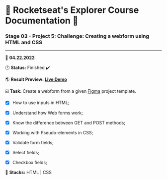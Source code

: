 # 🚀 Rocketseat's Explorer Course Documentation 📁
 
### Stage 03 - Project 5: Challenge: Creating a webform using HTML and CSS
 
---
  
📅 **04.22.2022**
  
🕛 **Status:** Finished ✔️

🌎 **Result Preview: [Live Demo](https://MatheusBerg.github.io/rocketseat-explorer/Project-06/)**

☑️ **Task:** Create a webform from a given [Figma](https://www.figma.com/file/OdJxgWWKSqZ4LOpeeMkBTt/Stage-03---Formul%C3%A1rio-avan%C3%A7ado-(Copy)) project template.

- [x] How to use inputs in HTML;
- [x] Understand how Web forms work;
- [x] Know the difference between GET and POST methods;
- [x] Working with Pseudo-elements in CSS;
- [x] Validate form fields;
- [x] Select fields;
- [x] Checkbox fields;


📌 **Stacks:** HTML | CSS
